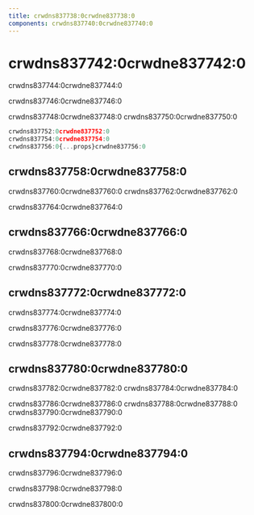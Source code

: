 ```yaml
---
title: crwdns837738:0crwdne837738:0
components: crwdns837740:0crwdne837740:0
---
```

# crwdns837742:0crwdne837742:0

<p class="description">crwdns837744:0crwdne837744:0</p>

crwdns837746:0crwdne837746:0

crwdns837748:0crwdne837748:0 crwdns837750:0crwdne837750:0

```jsx
crwdns837752:0crwdne837752:0
crwdns837754:0crwdne837754:0
crwdns837756:0{...props}crwdne837756:0
```

## crwdns837758:0crwdne837758:0

crwdns837760:0crwdne837760:0 crwdns837762:0crwdne837762:0

crwdns837764:0crwdne837764:0

## crwdns837766:0crwdne837766:0

crwdns837768:0crwdne837768:0

crwdns837770:0crwdne837770:0

## crwdns837772:0crwdne837772:0

crwdns837774:0crwdne837774:0

crwdns837776:0crwdne837776:0

crwdns837778:0crwdne837778:0

## crwdns837780:0crwdne837780:0

crwdns837782:0crwdne837782:0 crwdns837784:0crwdne837784:0

crwdns837786:0crwdne837786:0 crwdns837788:0crwdne837788:0 crwdns837790:0crwdne837790:0

crwdns837792:0crwdne837792:0

## crwdns837794:0crwdne837794:0

crwdns837796:0crwdne837796:0

crwdns837798:0crwdne837798:0

crwdns837800:0crwdne837800:0